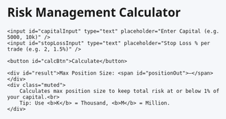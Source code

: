 <html lang="en">
<head>
    <meta charset="UTF-8" />
    <title>Risk Management Calculator</title>
    <style>
html, body {
    margin: 0;
    padding: 0;
    border: none;
    height: 100vh;
    font-family: "Segoe UI", Roboto, sans-serif;
    background: #f5f7fa;
    display: flex;
    justify-content: center;
    align-items: center;
}

.card {
    background: #fff;
    max-width: 540px; /* Much wider */
    width: 90%;
    border-radius: 12px; /* Slightly more rounded */
    box-shadow: 0 4px 14px rgba(0, 0, 0, .1); /* Slightly deeper shadow */
    padding: 48px 36px; /* Bigger padding */
    text-align: center;
}

h1 {
    margin-top: 0;
    font-size: 2rem; /* Bigger heading */
    margin-bottom: 24px;
}

input {
    width: 100%;
    padding: 14px 16px; /* Bigger input fields */
    margin: 14px 0;
    border: 1px solid #ced4da;
    border-radius: 6px;
    font-size: 1.1rem;
}

button {
    background: #2f6df6;
    color: #fff;
    border: none;
    border-radius: 6px;
    padding: 12px 24px; /* Bigger button */
    font-size: 1.1rem;
    cursor: pointer;
}

button:hover {
    background: #244dc3;
}

#result {
    font-size: 1.6rem; /* Bigger result text */
    margin-top: 32px;
    font-weight: 600;
}

.muted {
    font-size: 1rem; /* Bigger muted text */
    color: #6c757d;
    margin-top: 20px;
}
</style>
</head>
<body>

<div class="card">
    <h1>Risk Management Calculator</h1>

    <input id="capitalInput" type="text" placeholder="Enter Capital (e.g. 5000, 10k)" />
    <input id="stopLossInput" type="text" placeholder="Stop Loss % per trade (e.g. 2, 1.5%)" />

    <button id="calcBtn">Calculate</button>

    <div id="result">Max Position Size: <span id="positionOut">—</span></div>
    <div class="muted">
        Calculates max position size to keep total risk at or below 1% of your capital.<br>
        Tip: Use <b>K</b> = Thousand, <b>M</b> = Million.
    </div>
</div>

<script>
    // ---------- helpers ----------
    function parseInput(str) {
        if (!str) return NaN;
        str = str.replace(/,/g, '').trim().toLowerCase();
        let mult = 1;
        const last = str.slice(-1);
        if (last === 'k') { mult = 1e3; str = str.slice(0, -1); }
        else if (last === 'm') { mult = 1e6; str = str.slice(0, -1); }
        const n = Number(str);
        return isFinite(n) ? n * mult : NaN;
    }

    function parsePercent(str) {
        if (!str) return NaN;
        str = str.replace('%', '').trim();
        const n = Number(str);
        return isFinite(n) ? n : NaN;
    }

    function formatCommas(x) {
        return x.toLocaleString('en-US', { maximumFractionDigits: 2 });
    }

    // ---------- main logic ----------
    document.getElementById('calcBtn').addEventListener('click', () => {
        const capital = parseInput(document.getElementById('capitalInput').value);
        const stopLossPct = parsePercent(document.getElementById('stopLossInput').value);

        if (isNaN(capital) || isNaN(stopLossPct) || capital <= 0 || stopLossPct <= 0) {
            alert('Please enter valid numbers for both fields.');
            return;
        }

        const riskPerTrade = capital * 0.01; // 1% risk per trade
        const maxPosition = riskPerTrade / (stopLossPct / 100);

        document.getElementById('positionOut').textContent =
            formatCommas(maxPosition) + ' worth of position';
    });
</script>

</body>
</html>
